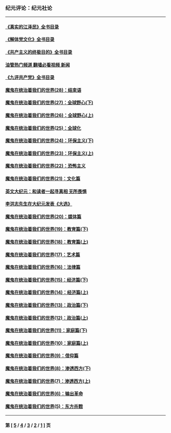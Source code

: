 ### 纪元评论：纪元社论
---
#### [《真实的江泽民》全书目录](../../pages/nsc422/n13721399.md?01200330) 
#### [《解体党文化》全书目录](../../pages/nsc422/n13721157.md?01200330) 
#### [《共产主义的终极目的》全书目录](../../pages/nsc422/n13721048.md?01200330) 
#### [油管热门频道 翻墙必看视频 新闻](ok?01200330)
#### [《九评共产党》全书目录](../../pages/nsc422/n13708085.md?01200330) 
#### [魔鬼在统治着我们的世界(28)：结束语](../../pages/nsc422/n10936246.md?01200330) 
#### [魔鬼在统治着我们的世界(27)：全球野心(下)](../../pages/nsc422/n10928319.md?01200330) 
#### [魔鬼在统治着我们的世界(26)：全球野心(上)](../../pages/nsc422/n10900318.md?01200330) 
#### [魔鬼在统治着我们的世界(25)：全球化](../../pages/nsc422/n10788205.md?01200330) 
#### [魔鬼在统治着我们的世界(24)：环保主义(下)](../../pages/nsc422/n10695307.md?01200330) 
#### [魔鬼在统治着我们的世界(23)：环保主义(上)](../../pages/nsc422/n10688613.md?01200330) 
#### [魔鬼在统治着我们的世界(22)：恐怖主义](../../pages/nsc422/n10614727.md?01200330) 
#### [魔鬼在统治着我们的世界(21)：文化篇](../../pages/nsc422/n10597706.md?01200330) 
#### [英文大纪元：和读者一起寻真相 无所畏惧](../../pages/nsc422/n12542027.md?01200330) 
#### [李洪志先生在大纪元发表《大选》](../../pages/nsc422/n12534746.md?01200330) 
#### [魔鬼在统治着我们的世界(20)：媒体篇](../../pages/nsc422/n10586579.md?01200330) 
#### [魔鬼在统治着我们的世界(19)：教育篇(下)](../../pages/nsc422/n10564808.md?01200330) 
#### [魔鬼在统治着我们的世界(18)：教育篇(上)](../../pages/nsc422/n10526970.md?01200330) 
#### [魔鬼在统治着我们的世界(17)：艺术篇](../../pages/nsc422/n10499093.md?01200330) 
#### [魔鬼在统治着我们的世界(16)：法律篇](../../pages/nsc422/n10485969.md?01200330) 
#### [魔鬼在统治着我们的世界(15)：经济篇(下)](../../pages/nsc422/n10469975.md?01200330) 
#### [魔鬼在统治着我们的世界(14)：经济篇(上)](../../pages/nsc422/n10457370.md?01200330) 
#### [魔鬼在统治着我们的世界(13)：政治篇(下)](../../pages/nsc422/n10448270.md?01200330) 
#### [魔鬼在统治着我们的世界(12)：政治篇(上)](../../pages/nsc422/n10444576.md?01200330) 
#### [魔鬼在统治着我们的世界(11)：家庭篇(下)](../../pages/nsc422/n10440961.md?01200330) 
#### [魔鬼在统治着我们的世界(10)：家庭篇(上)](../../pages/nsc422/n10435448.md?01200330) 
#### [魔鬼在统治着我们的世界(9)：信仰篇](../../pages/nsc422/n10432159.md?01200330) 
#### [魔鬼在统治着我们的世界(8)：渗透西方(下)](../../pages/nsc422/n10429603.md?01200330) 
#### [魔鬼在统治着我们的世界(7)：渗透西方(上)](../../pages/nsc422/n10426013.md?01200330) 
#### [魔鬼在统治着我们的世界(6)：输出革命](../../pages/nsc422/n10421536.md?01200330) 
#### [魔鬼在统治着我们的世界(5)：东方杀戮](../../pages/nsc422/n10417707.md?01200330) 

---
#### 第 [ [5](./5.md?01200330) / [4](./4.md?01200330) / [3](./3.md?01200330) / [2](./2.md?01200330) / [1](./1.md?01200330) ] 页
